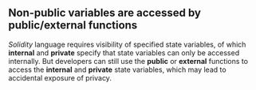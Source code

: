 ## Non-public variables are accessed by public/external functions
*Solidity* language requires visibility of specified state variables, of which **internal** and **private** specify that state variables can only be accessed internally. But developers can still use the **public** or **external** functions to access the **internal** and **private** state variables, which may lead to accidental exposure of privacy.